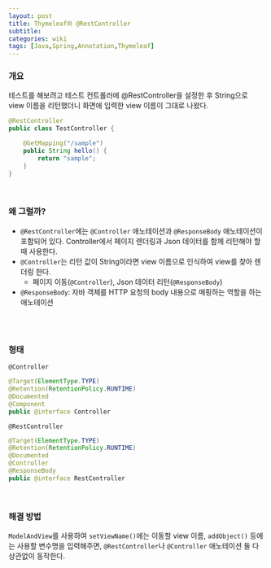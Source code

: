 ```yaml
---
layout: post
title: Thymeleaf와 @RestController
subtitle: 
categories: wiki
tags: [Java,Spring,Annotation,Thymeleaf]
---
```

### 개요
테스트를 해보려고 테스트 컨트롤러에 @RestController을 설정한 후 String으로 view 이름을 리턴했더니 화면에 입력한 view 이름이 그대로 나왔다.
```java
@RestController
public class TestController {

    @GetMapping("/sample")
    public String hello() {
        return "sample";
    }
}
```
<br/>


### 왜 그럴까?
- `@RestController`에는 `@Controller` 애노테이션과 `@ResponseBody` 애노테이션이 포함되어 있다. Controller에서 페이지 렌더링과 Json 데이터를 함께 리턴해야 할 때 사용한다.
- `@Controller`는 리턴 값이 String이라면 view 이름으로 인식하여 view를 찾아 렌더링 한다.
    - 페이지 이동(`@Controller`), Json 데이터 리턴(`@ResponseBody`)
- `@ResponseBody`: 자바 객체를 HTTP 요청의 body 내용으로 매핑하는 역할을 하는 애노테이션
<br/>
<br/>


### 형태
`@Controller`
```java
@Target(ElementType.TYPE)
@Retention(RetentionPolicy.RUNTIME)
@Documented
@Component
public @interface Controller
```
`@RestController`
```java
@Target(ElementType.TYPE)
@Retention(RetentionPolicy.RUNTIME)
@Documented
@Controller
@ResponseBody
public @interface RestController
```
<br/>


### 해결 방법
`ModelAndView`를 사용하여 `setViewName()`에는 이동할 view 이름, `addObject()` 등에는 사용할 변수명을 입력해주면, `@RestController`나 `@Controller` 애노테이션 둘 다 상관없이 동작한다.